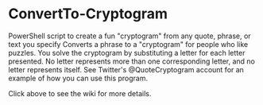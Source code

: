 # ConvertTo-Cryptogram
PowerShell script to create a fun "cryptogram" from any quote, phrase, or text you specify
Converts a phrase to a "cryptogram" for people who like puzzles.  You solve the cryptogram by substituting a letter for each letter presented.  No letter represents more than one corresponding letter, and no letter represents itself.  See Twitter's @QuoteCryptogram account for an example of how you can use this program.

Click above to see the wiki for more details.
